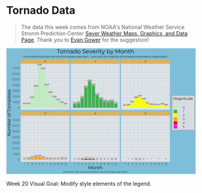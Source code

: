 # Tornado Data

> The data this week comes from NOAA's National Weather Service Stronm Prediction Center [Sever Weather Maps, Graphics, and Data Page](https://www.spc.noaa.gov/wcm/#data). Thank you to [Evan Gower](https://github.com/rfordatascience/tidytuesday/issues/549) for the suggestion!

![](plot.png)

Week 20 Visual Goal: Modify style elements of the legend. 